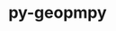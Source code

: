 ---
title: "py-geopmpy"
layout: cache
categories: [package, develop]
meta: {"compilers": ["none"], "num_specs": 26, "num_specs_by_stack": {"root": 26}, "oss": ["ubuntu22.04"], "platforms": ["linux"], "stacks": ["root"], "targets": ["x86_64_v3"], "versions": ["3.1.0"]}
spec_details: [{"compiler": "none", "hash": "23jnbn2akfn7satimg6nt2lspxudpn7q", "os": "ubuntu22.04", "platform": "linux", "size": "-", "stacks": ["root"], "target": "x86_64_v3", "variants": ["build_system=python_pip"], "versions": ["3.1.0"]}, {"compiler": "none", "hash": "2htc6zviyyjbyshlc6iocxjgobexn7ww", "os": "ubuntu22.04", "platform": "linux", "size": "-", "stacks": ["root"], "target": "x86_64_v3", "variants": ["build_system=python_pip"], "versions": ["3.1.0"]}, {"compiler": "none", "hash": "4y4zicxhjlnyczqhd5cigr7j57gg6uf5", "os": "ubuntu22.04", "platform": "linux", "size": "-", "stacks": ["root"], "target": "x86_64_v3", "variants": ["build_system=python_pip"], "versions": ["3.1.0"]}, {"compiler": "none", "hash": "5lohipcpxiovziomvz5xmwz6rbksk7mh", "os": "ubuntu22.04", "platform": "linux", "size": "-", "stacks": ["root"], "target": "x86_64_v3", "variants": ["build_system=python_pip"], "versions": ["3.1.0"]}, {"compiler": "none", "hash": "76w32luraoqncqybh2onprmtufvz5qcx", "os": "ubuntu22.04", "platform": "linux", "size": "-", "stacks": ["root"], "target": "x86_64_v3", "variants": ["build_system=python_pip"], "versions": ["3.1.0"]}, {"compiler": "none", "hash": "ccbxtwh6tsq34jkh4fw2efv3mehn6e72", "os": "ubuntu22.04", "platform": "linux", "size": "-", "stacks": ["root"], "target": "x86_64_v3", "variants": ["build_system=python_pip"], "versions": ["3.1.0"]}, {"compiler": "none", "hash": "ce2cnqhb7caixvehkmbfjctlhknjtbwm", "os": "ubuntu22.04", "platform": "linux", "size": "-", "stacks": ["root"], "target": "x86_64_v3", "variants": ["build_system=python_pip"], "versions": ["3.1.0"]}, {"compiler": "none", "hash": "e4shqjkg7aodvswwn46bjwqjh3f57boi", "os": "ubuntu22.04", "platform": "linux", "size": "-", "stacks": ["root"], "target": "x86_64_v3", "variants": ["build_system=python_pip"], "versions": ["3.1.0"]}, {"compiler": "none", "hash": "eap57vfsag6ynbrz6qqgpazehitsmodw", "os": "ubuntu22.04", "platform": "linux", "size": "-", "stacks": ["root"], "target": "x86_64_v3", "variants": ["build_system=python_pip"], "versions": ["3.1.0"]}, {"compiler": "none", "hash": "eeid3v3j633qdf5sj67itthghmuxzye2", "os": "ubuntu22.04", "platform": "linux", "size": "-", "stacks": ["root"], "target": "x86_64_v3", "variants": ["build_system=python_pip"], "versions": ["3.1.0"]}, {"compiler": "none", "hash": "hsz7ttvbv453z4gqtdb4svhyyslw3pxg", "os": "ubuntu22.04", "platform": "linux", "size": "-", "stacks": ["root"], "target": "x86_64_v3", "variants": ["build_system=python_pip"], "versions": ["3.1.0"]}, {"compiler": "none", "hash": "kveuxh7hpt2w2qv5mhu6ilglgf6plt4y", "os": "ubuntu22.04", "platform": "linux", "size": "-", "stacks": ["root"], "target": "x86_64_v3", "variants": ["build_system=python_pip"], "versions": ["3.1.0"]}, {"compiler": "none", "hash": "m734mzf2rhuoljzm2zp56e4dor4kotkr", "os": "ubuntu22.04", "platform": "linux", "size": "-", "stacks": ["root"], "target": "x86_64_v3", "variants": ["build_system=python_pip"], "versions": ["3.1.0"]}, {"compiler": "none", "hash": "mfofsrtdtawkrrtw5db37uwsk6jgqe73", "os": "ubuntu22.04", "platform": "linux", "size": "-", "stacks": ["root"], "target": "x86_64_v3", "variants": ["build_system=python_pip"], "versions": ["3.1.0"]}, {"compiler": "none", "hash": "mr34ehjkdlu3ud3solm3hlidtstqviw2", "os": "ubuntu22.04", "platform": "linux", "size": "-", "stacks": ["root"], "target": "x86_64_v3", "variants": ["build_system=python_pip"], "versions": ["3.1.0"]}, {"compiler": "none", "hash": "myfnr7a4c62ia6bu7kffpms4phqirstp", "os": "ubuntu22.04", "platform": "linux", "size": "-", "stacks": ["root"], "target": "x86_64_v3", "variants": ["build_system=python_pip"], "versions": ["3.1.0"]}, {"compiler": "none", "hash": "poqxo2tmufrhxka5p7hpwjjgesyhzgw6", "os": "ubuntu22.04", "platform": "linux", "size": "-", "stacks": ["root"], "target": "x86_64_v3", "variants": ["build_system=python_pip"], "versions": ["3.1.0"]}, {"compiler": "none", "hash": "qsnslgwgjlt6ugm7xgbkoqqyf55gkvj5", "os": "ubuntu22.04", "platform": "linux", "size": "-", "stacks": ["root"], "target": "x86_64_v3", "variants": ["build_system=python_pip"], "versions": ["3.1.0"]}, {"compiler": "none", "hash": "rfablucvchaq6zl7moz7l5eux4pmt6ix", "os": "ubuntu22.04", "platform": "linux", "size": "-", "stacks": ["root"], "target": "x86_64_v3", "variants": ["build_system=python_pip"], "versions": ["3.1.0"]}, {"compiler": "none", "hash": "rkfbro3uxv4lyp4wozumnf5cfyfbd3se", "os": "ubuntu22.04", "platform": "linux", "size": "-", "stacks": ["root"], "target": "x86_64_v3", "variants": ["build_system=python_pip"], "versions": ["3.1.0"]}, {"compiler": "none", "hash": "tccornnrtmbu6v47eq6kfuxngxjowlch", "os": "ubuntu22.04", "platform": "linux", "size": "-", "stacks": ["root"], "target": "x86_64_v3", "variants": ["build_system=python_pip"], "versions": ["3.1.0"]}, {"compiler": "none", "hash": "u6x5uwh6ozardpcyoxurkop27fc4yh44", "os": "ubuntu22.04", "platform": "linux", "size": "-", "stacks": ["root"], "target": "x86_64_v3", "variants": ["build_system=python_pip"], "versions": ["3.1.0"]}, {"compiler": "none", "hash": "wp5d76ko6ilxyihrlqlnfxsmlpdi2zb7", "os": "ubuntu22.04", "platform": "linux", "size": "-", "stacks": ["root"], "target": "x86_64_v3", "variants": ["build_system=python_pip"], "versions": ["3.1.0"]}, {"compiler": "none", "hash": "yam2demr32ddy3upoxrn6us42g52qcda", "os": "ubuntu22.04", "platform": "linux", "size": "-", "stacks": ["root"], "target": "x86_64_v3", "variants": ["build_system=python_pip"], "versions": ["3.1.0"]}, {"compiler": "none", "hash": "z4tv6h53dy7qt7yuu7v2jz7z4dcyzq3f", "os": "ubuntu22.04", "platform": "linux", "size": "-", "stacks": ["root"], "target": "x86_64_v3", "variants": ["build_system=python_pip"], "versions": ["3.1.0"]}, {"compiler": "none", "hash": "zetfg6wwvmwauc2vursk4ou4bjksx75w", "os": "ubuntu22.04", "platform": "linux", "size": "-", "stacks": ["root"], "target": "x86_64_v3", "variants": ["build_system=python_pip"], "versions": ["3.1.0"]}]
---